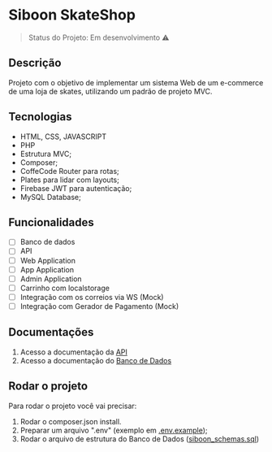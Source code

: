 # Siboon SkateShop

> Status do Projeto: Em desenvolvimento :warning:

## Descrição

Projeto com o objetivo de implementar um sistema Web de um e-commerce de uma loja de skates, 
utilizando um padrão de projeto MVC.

## Tecnologias

- HTML, CSS, JAVASCRIPT
- PHP
- Estrutura MVC;
- Composer;
- CoffeCode Router para rotas;
- Plates para lidar com layouts;
- Firebase JWT para autenticação;
- MySQL Database;

## Funcionalidades

- [ ] Banco de dados
- [ ] API
- [ ] Web Application
- [ ] App Application
- [ ] Admin Application
- [ ] Carrinho com localstorage
- [ ] Integração com os correios via WS (Mock)
- [ ] Integração com Gerador de Pagamento (Mock)

## Documentações

1. Acesso a documentação da [API](api/README.md)
2. Acesso a documentação do [Banco de Dados](db/README.md)

## Rodar o projeto

Para rodar o projeto você vai precisar:
1. Rodar o composer.json install. 
2. Preparar um arquivo ".env" (exemplo em [.env.example](.env.example));
3. Rodar o arquivo de estrutura do Banco de Dados ([siboon_schemas.sql](db/siboon_schemas.sql))